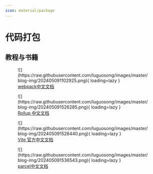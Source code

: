 ```yaml
---
icon: material/package
---
```


# 代码打包

## 教程与书籍

<figure markdown="span">
  ![](https://raw.githubusercontent.com/luguosong/images/master/blog-img/202405091102925.png){ loading=lazy }
  <figcaption><a href="https://webpack.docschina.org/concepts/">webpack中文文档</a></figcaption>
</figure>

<figure markdown="span">
  ![](https://raw.githubusercontent.com/luguosong/images/master/blog-img/202405091526285.png){ loading=lazy }
  <figcaption><a href="https://cn.rollupjs.org/introduction/">Rollup 中文文档</a></figcaption>
</figure>

<figure markdown="span">
  ![](https://raw.githubusercontent.com/luguosong/images/master/blog-img/202405091528440.png){ loading=lazy }
  <figcaption><a href="https://cn.vitejs.dev/guide/">Vite 官方中文文档</a></figcaption>
</figure>

<figure markdown="span">
  ![](https://raw.githubusercontent.com/luguosong/images/master/blog-img/202405091536543.png){ loading=lazy }
  <figcaption><a href="https://zh.parceljs.org/getting_started.html">parcel中文文档</a></figcaption>
</figure>
